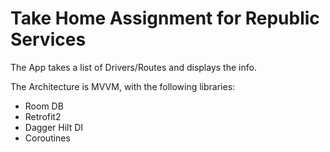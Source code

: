# Take Home Assignment for Republic Services

The App takes a list of Drivers/Routes and displays the info.

The Architecture is MVVM, with the following libraries:
- Room DB
- Retrofit2
- Dagger Hilt DI
- Coroutines
